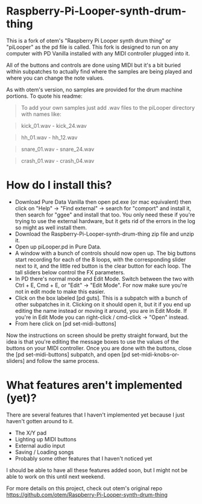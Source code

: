 # Raspberry-Pi-Looper-synth-drum-thing

This is a fork of otem's "Raspberry Pi Looper synth drum thing" or "piLooper" as the pd file is called. This fork is designed to run on any computer with PD Vanilla installed with any MIDI controller plugged into it.

All of the buttons and controls are done using MIDI but it's a bit buried within subpatches to actually find where the samples are being played and where you can change the note values.

As with otem's version, no samples are provided for the drum machine portions. To quote his readme:

> To add your own samples just add .wav files to the piLooper directory with names like:

> kick_01.wav - kick_24.wav

> hh_01.wav - hh_12.wav

> snare_01.wav - snare_24.wav

> crash_01.wav - crash_04.wav


# How do I install this?

* Download Pure Data Vanilla then open pd.exe (or mac equivalent) then click on "Help" -> "Find external" -> search for "comport" and install it, then search for "ggee" and install that too. You only need these if you're trying to use the external hardware, but it gets rid of the errors in the log so might as well install them.
* Download the Raspberry-Pi-Looper-synth-drum-thing zip file and unzip it.
* Open up piLooper.pd in Pure Data.
* A window with a bunch of controls should now open up. The big buttons start recording for each of the 8 loops, with the corresponding slider next to it, and the little red button is the clear button for each loop. The tall sliders below control the FX parameters.
* In PD there's normal mode and Edit Mode. Switch between the two with Ctrl + E, Cmd + E, or "Edit" -> "Edit Mode". For now make sure you're not in edit mode to make this easier.
* Click on the box labeled [pd guts]. This is a subpatch with a bunch of other subpatches in it. Clicking on it should open it, but it if you end up editing the name instead or moving it around, you are in Edit Mode. If you're in Edit Mode you can right-click / cmd-click -> "Open" instead.
* From here click on [pd set-midi-buttons]

Now the instructions on screen should be pretty straight forward, but the idea is that you're editing the message boxes to use the values of the buttons on your MIDI controller. Once you are done with the buttons, close the [pd set-midi-buttons] subpatch, and open [pd set-midi-knobs-or-sliders] and follow the same process.

# What features aren't implemented (yet)?

There are several features that I haven't implemented yet because I just haven't gotten around to it.

* The X/Y pad
* Lighting up MIDI buttons
* External audio input
* Saving / Loading songs
* Probably some other features that I haven't noticed yet

I should be able to have all these features added soon, but I might not be able to work on this until next weekend.

For more details on this project, check out otem's original repo https://github.com/otem/Raspberry-Pi-Looper-synth-drum-thing
